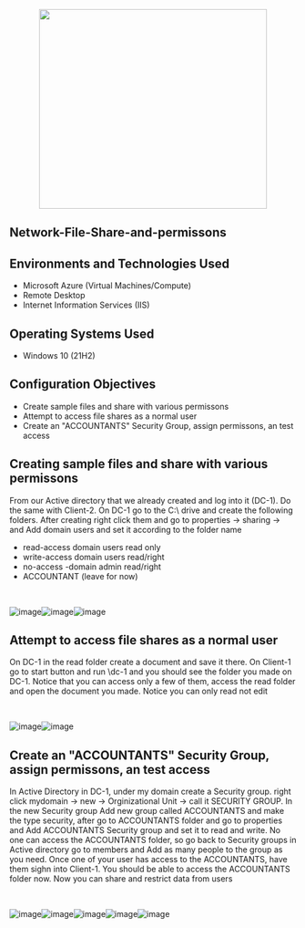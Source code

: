 <p align="center">
<img src="https://github.com/AtomSteve/Network-File-Shares-and-permissions/assets/147112183/a7962980-6bb1-4ec9-8954-bb6b989f1df5" width="400" height="350" />

<h2>Network-File-Share-and-permissons</h2>



</p>







<h2>Environments and Technologies Used</h2>

- Microsoft Azure (Virtual Machines/Compute)
- Remote Desktop
- Internet Information Services (IIS)

<h2>Operating Systems Used </h2>

- Windows 10</b> (21H2)

<h2>Configuration Objectives</h2>

-  Create sample files and share with various permissons
-  Attempt to access file shares as a normal user
-  Create an "ACCOUNTANTS" Security Group, assign permissons, an test access


<h2>Creating sample files and share with various permissons</h2>

From our Active directory that we already created and log into it (DC-1).  Do the same with Client-2.  On DC-1 go to the C:\ drive and create the following folders.  After creating right click them and go to properties -> sharing -> and Add domain users and set it according to the folder name 
-  read-access domain users read only
-  write-access domain users read/right
-  no-access -domain admin read/right
-  ACCOUNTANT (leave for now)


</p>
<br />

![image](https://github.com/AtomSteve/Network-File-Shares-and-permissions/assets/147112183/fee525c7-0e78-4863-99ca-48b4d470d946)![image](https://github.com/AtomSteve/Network-File-Shares-and-permissions/assets/147112183/83121c8a-ec00-4e34-b422-99748e6ba01b)![image](https://github.com/AtomSteve/Network-File-Shares-and-permissions/assets/147112183/0f6bf26f-326f-4773-94c6-fa2f63e3f227)




</p>

<h2>Attempt to access file shares as a normal user</h2>

On DC-1 in the read folder create a document and save it there. On Client-1 go to start button and run \\dc-1 and you should see the folder you made on DC-1.  Notice that you can access only a few of them, access the read folder and open the document you made.  Notice you can only read not edit

</p>
<br />

![image](https://github.com/AtomSteve/Network-File-Shares-and-permissions/assets/147112183/27358940-277e-4be7-83e9-f9211e2fc73f)![image](https://github.com/AtomSteve/Network-File-Shares-and-permissions/assets/147112183/41a73cf3-21ef-4450-8a93-435be4569ea5)



</p>

<h2> Create an "ACCOUNTANTS" Security Group, assign permissons, an test access</h2>

In Active Directory in DC-1, under my domain create a Security group.  right click mydomain -> new -> Orginizational Unit -> call it SECURITY GROUP.  In the new Security group Add new group called ACCOUNTANTS and make the type security, after go to ACCOUNTANTS folder and go to properties and Add ACCOUNTANTS Security group and set it to read and write.   No one can access the ACCOUNTANTS folder, so go back to Security groups in Active directory go to members and Add as many people to the group as you need.  Once one of your user has access to the ACCOUNTANTS, have them sighn into Client-1.  You should be able to access the ACCOUNTANTS folder now.  Now you can share and restrict data from users 

</p>
<br />

![image](https://github.com/AtomSteve/Network-File-Shares-and-permissions/assets/147112183/cefd9511-bb1f-4e0f-80ec-8b6799b71e0e)![image](https://github.com/AtomSteve/Network-File-Shares-and-permissions/assets/147112183/00336bf8-ea64-4dea-a947-25231c3a06ea)![image](https://github.com/AtomSteve/Network-File-Shares-and-permissions/assets/147112183/3d048d00-7e51-440b-8b0a-d9f20250b0da)![image](https://github.com/AtomSteve/Network-File-Shares-and-permissions/assets/147112183/30c50197-32fc-41d8-b43f-21c78a020af5)![image](https://github.com/AtomSteve/Network-File-Shares-and-permissions/assets/147112183/b7aef976-83a9-4dc1-b329-fe0914a5aaa7)






